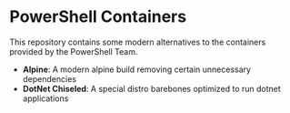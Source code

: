 # PowerShell Containers

This repository contains some modern alternatives to the containers provided by the PowerShell Team.

* **Alpine**: A modern alpine build removing certain unnecessary dependencies
* **DotNet Chiseled**: A special distro barebones optimized to run dotnet applications
